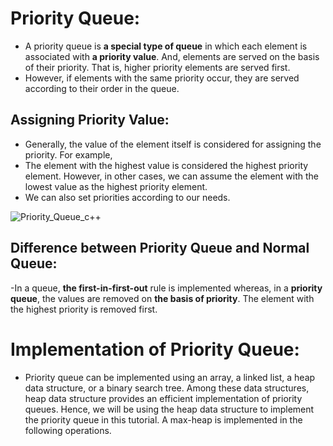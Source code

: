 # Priority Queue:

- A priority queue is **a special type of queue** in which each element is associated with **a priority value**. And, elements are served on the basis of their priority. That is, higher priority elements are served first.
- However, if elements with the same priority occur, they are served according to their order in the queue.

## Assigning Priority Value:
- Generally, the value of the element itself is considered for assigning the priority. For example,
- The element with the highest value is considered the highest priority element. However, in other cases, we can assume the element with the lowest value as the highest priority element.
- We can also set priorities according to our needs.

![Priority_Queue_c++](https://user-images.githubusercontent.com/64387352/195917509-4f6ea516-6115-42f7-a67f-a93383b67005.png)

## Difference between Priority Queue and Normal Queue:
-In a queue, **the first-in-first-out** rule is implemented whereas, in a **priority queue**, the values are removed on **the basis of priority**. The element with the highest priority is removed first.

# Implementation of Priority Queue:
- Priority queue can be implemented using an array, a linked list, a heap data structure, or a binary search tree. Among these data structures, heap data structure provides an efficient implementation of priority queues.
Hence, we will be using the heap data structure to implement the priority queue in this tutorial. A max-heap is implemented in the following operations.

